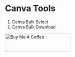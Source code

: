 # Canva Tools

1. Canva Bulk Select
2. Canva Bulk Download

<a href="https://www.buymeacoffee.com/its_rjay" target="_blank"><img src="https://cdn.buymeacoffee.com/buttons/v2/default-yellow.png" alt="Buy Me A Coffee" style="height: 60px !important;width: 217px !important;" ></a>


